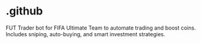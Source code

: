 # .github
FUT Trader bot for FIFA Ultimate Team to automate trading and boost coins. Includes sniping, auto-buying, and smart investment strategies.
